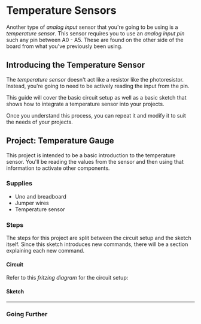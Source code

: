 # Temperature Sensors

Another type of _analog input_ sensor that you're going to be using is a _temperature sensor_. This sensor requires you to use an _analog input pin_ such any pin between A0 - A5. These are found on the other side of the board from what you've previously been using.

## Introducing the Temperature Sensor
The _temperature sensor_ doesn't act like a resistor like the photoresistor. Instead, you're going to need to be actively reading the input from the pin.

This guide will cover the basic circuit setup as well as a basic sketch that shows how to integrate a temperature sensor into your projects.

Once you understand this process, you can repeat it and modify it to suit the needs of your projects.

## Project: Temperature Gauge
This project is intended to be a basic introduction to the temperature sensor. You'll be reading the values from the sensor and then using that information to activate other components.

### Supplies
- Uno and breadboard
- Jumper wires
- Temperature sensor

### Steps
The steps for this project are split between the circuit setup and the sketch itself. Since this sketch introduces new commands, there will be a section explaining each new command.

#### Circuit
Refer to this _fritzing diagram_ for the circuit setup:


#### Sketch


<hr/>

### Going Further
